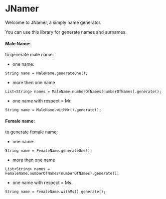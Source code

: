 # JNamer

Welcome to JNamer, a simply name generator. 

You can use this library for generate names and surnames.

#### Male Name:
to generate male name:

- one name: 
```
String name = MaleName.generateOne();
```

- more then one name
```
List<String> names = MaleName.numberOfNames(numberOfNames).generate();
```

- one name with respect = Mr.
```
String name = MaleName.withMr().generate();
```

#### Female name:
to generate female name:

- one name:
```
String name = FemaleName.generateOne();
```

- more then one name
```
List<String> names = FemaleName.numberOfNames(numberOfNames).generate();
```

- one name with respect = Ms.
```
String name = FemaleName.withMs().generate();
```
